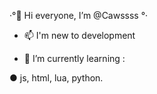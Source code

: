 ·°👋 Hi everyone, I’m @Cawssss °·

- 📫 I'm new to development

- 🌱 I’m currently learning :

● js, html, lua, python.

